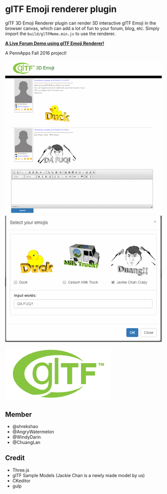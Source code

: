 glTF Emoji renderer plugin
=====

glTF 3D Emoji Renderer plugin can render 3D interactive glTF Emoji in the browser canvas, 
which can add a lot of fun to your forum, blog, etc. Simply import the `build/glTFMeme.min.js` to use the renderer. 

[**A Live Forum Demo using glTF Emoji Renderer!**](https://shrekshao.github.io/gltf-emoji/src/renderer/a)

A PennApps Fall 2016 project!

![](img/forum.gif)
![](img/select-emoji.gif)


![gltf-logo](https://github.com/KhronosGroup/glTF/raw/master/specification/figures/gltf.png)

## Member
* @shrekshao
* @AngryWatermelon
* @WindyDarin
* @ChuangLan


## Credit

* Three.js
* glTF Sample Models (Jackie Chan is a newly made model by us)
* CKeditor
* gulp
